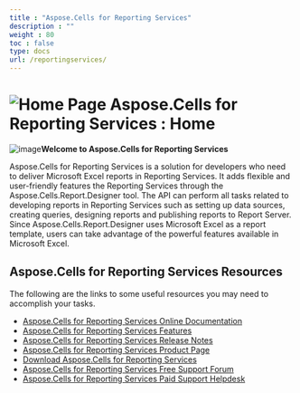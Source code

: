 ```yaml
---
title : "Aspose.Cells for Reporting Services" 
description : "" 
weight : 80 
toc : false
type: docs
url: /reportingservices/
---
```


# ![Home Page](https://docs2.aspose.com/cells/reportingservices/images/icons/contenttypes/home_page_16.png) Aspose.Cells for Reporting Services : Home 


![image](https://docs2.aspose.com/cells/reportingservices/attachments/thumbnails/6094894/6193531)**Welcome to Aspose.Cells for **Reporting Services****

Aspose.Cells for Reporting Services is a solution for developers who need to deliver Microsoft Excel reports in Reporting Services. It adds flexible and user-friendly features the Reporting Services through the Aspose.Cells.Report.Designer tool. The API can perform all tasks related to developing reports in Reporting Services such as setting up data sources, creating queries, designing reports and publishing reports to Report Server. Since Aspose.Cells.Report.Designer uses Microsoft Excel as a report template, users can take advantage of the powerful features available in Microsoft Excel.

## Aspose.Cells for Reporting Services Resources

The following are the links to some useful resources you may need to accomplish your tasks.

*   [Aspose.Cells for Reporting Services Online Documentation](https://docs2.aspose.com/cells/reportingservices/)
*   [Aspose.Cells for Reporting Services Features](https://docs2.aspose.com/cells/reportingservices/gettingstarted/features/)
*   [Aspose.Cells for Reporting Services Release Notes](https://docs2.aspose.com/cells/reportingservices/releasenotes/)
*   [Aspose.Cells for Reporting Services Product Page](https://products.aspose.com/cells/reporting-services)
*   [Download Aspose.Cells for Reporting Services](https://downloads.aspose.com/cells/reportingservices)
*   [Aspose.Cells for Reporting Services Free Support Forum](https://forum.aspose.com/c/cells)
*   [Aspose.Cells for Reporting Services Paid Support Helpdesk](https://helpdesk.aspose.com/)

